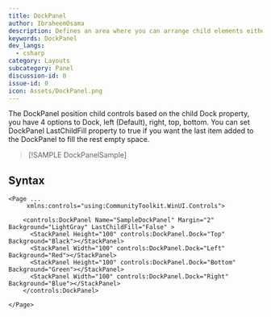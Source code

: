 ```yaml
---
title: DockPanel
author: IbraheemOsama
description: Defines an area where you can arrange child elements either horizontally or vertically, relative to each other.
keywords: DockPanel
dev_langs:
  - csharp
category: Layouts
subcategory: Panel
discussion-id: 0
issue-id: 0
icon: Assets/DockPanel.png
---
```


The DockPanel position child controls based on the child Dock property, you have 4 options to Dock, left (Default), right, top, bottom.
You can set DockPanel LastChildFill property to true if you want the last item added to the DockPanel to fill the rest empty space.

> [!SAMPLE DockPanelSample]

## Syntax

```xaml
<Page ...
     xmlns:controls="using:CommunityToolkit.WinUI.Controls">

    <controls:DockPanel Name="SampleDockPanel" Margin="2" Background="LightGray" LastChildFill="False" >
      <StackPanel Height="100" controls:DockPanel.Dock="Top" Background="Black"></StackPanel>
      <StackPanel Width="100" controls:DockPanel.Dock="Left" Background="Red"></StackPanel>
      <StackPanel Height="100" controls:DockPanel.Dock="Bottom" Background="Green"></StackPanel>
      <StackPanel Width="100" controls:DockPanel.Dock="Right" Background="Blue"></StackPanel>
    </controls:DockPanel>

</Page>
```
